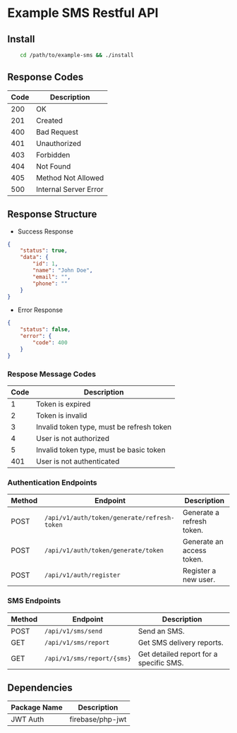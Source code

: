# Example SMS Restful API

## Install
```bash 
    cd /path/to/example-sms && ./install
```

## Response Codes

| Code | Description           |
|------|-----------------------|
| 200  | OK                    |
| 201  | Created               |
| 400  | Bad Request           |
| 401  | Unauthorized          |
| 403  | Forbidden             |
| 404  | Not Found             |
| 405  | Method Not Allowed    |
| 500  | Internal Server Error |

## Response Structure

-   Success Response

```json
{
    "status": true,
    "data": {
        "id": 1,
        "name": "John Doe",
        "email": "",
        "phone": ""
    }
}
```

-   Error Response

```json
{
    "status": false,
    "error": {
        "code": 400
    }
}
```

### Respose Message Codes

| Code | Description                               |
|------|-------------------------------------------|
| 1    | Token is expired                          |
| 2    | Token is invalid                          |
| 3    | Invalid token type, must be refresh token |
| 4    | User is not authorized                    |
| 5    | Invalid token type, must be basic token   |
| 401  | User is not authenticated                 |

### Authentication Endpoints

| Method | Endpoint                                    | Description               |
|--------|---------------------------------------------|---------------------------|
| POST   | `/api/v1/auth/token/generate/refresh-token` | Generate a refresh token. |
| POST   | `/api/v1/auth/token/generate/token`         | Generate an access token. |
| POST   | `/api/v1/auth/register`                     | Register a new user.      |

### SMS Endpoints

| Method | Endpoint                   | Description                             |
|--------|----------------------------|-----------------------------------------|
| POST   | `/api/v1/sms/send`         | Send an SMS.                            |
| GET    | `/api/v1/sms/report`       | Get SMS delivery reports.               |
| GET    | `/api/v1/sms/report/{sms}` | Get detailed report for a specific SMS. |

## Dependencies

| Package Name | Description      |
|--------------|------------------|
| JWT Auth     | firebase/php-jwt |

